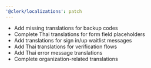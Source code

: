 ```yaml
---
'@clerk/localizations': patch
---
```


- Add missing translations for backup codes
- Complete Thai translations for form field placeholders
- Add translations for sign in/up waitlist messages
- Add Thai translations for verification flows
- Add Thai error message translations
- Complete organization-related translations
